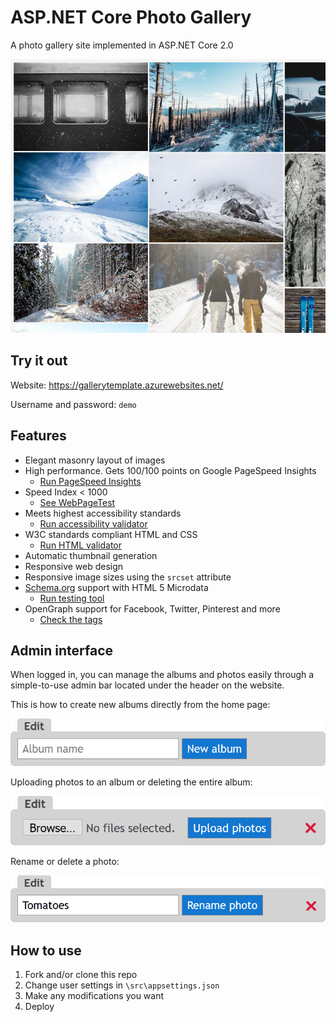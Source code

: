 # ASP.NET Core Photo Gallery 

A photo gallery site implemented in ASP.NET Core 2.0

![Masonry](art/masonry.png)

## Try it out
Website: <https://gallerytemplate.azurewebsites.net/>

Username and password: `demo`

## Features

- Elegant masonry layout of images
- High performance. Gets 100/100 points on Google PageSpeed Insights 
  - [Run PageSpeed Insights](https://developers.google.com/speed/pagespeed/insights/?url=https%3A%2F%2Fgallerytemplate.azurewebsites.net%2F)
- Speed Index < 1000
  - [See WebPageTest](http://www.webpagetest.org/result/170830_XB_c81df8181632a2db8433862f8584ccd8/) 
- Meets highest accessibility standards 
  - [Run accessibility validator](http://wave.webaim.org/report#/https://gallerytemplate.azurewebsites.net)
- W3C standards compliant HTML and CSS 
  - [Run HTML validator](https://html5.validator.nu/?doc=https%3A%2F%2Fgallerytemplate.azurewebsites.net)
- Automatic thumbnail generation
- Responsive web design
- Responsive image sizes using the `srcset` attribute
- [Schema.org](http://schema.org/docs/about.html) support with HTML 5 Microdata 
  - [Run testing tool](https://search.google.com/structured-data/testing-tool#url=https%3A%2F%2Fgallerytemplate.azurewebsites.net)
- OpenGraph support for Facebook, Twitter, Pinterest and more
  - [Check the tags](http://opengraphcheck.com/result.php?url=https%3A%2F%2Fgallerytemplate.azurewebsites.net%2F#.WZdKhbpFzK4)

## Admin interface
When logged in, you can manage the albums and photos easily through a simple-to-use admin bar located under the header on the website.

This is how to create new albums directly from the home page:

![Admin Album View](art/admin-album-view.png)

Uploading photos to an album or deleting the entire album:

![Admin Album Upload](art/admin-album-upload.png)

Rename or delete a photo:

![Admin Photo](art/admin-photo.png)

## How to use

1. Fork and/or clone this repo
2. Change user settings in `\src\appsettings.json`
3. Make any modifications you want
4. Deploy